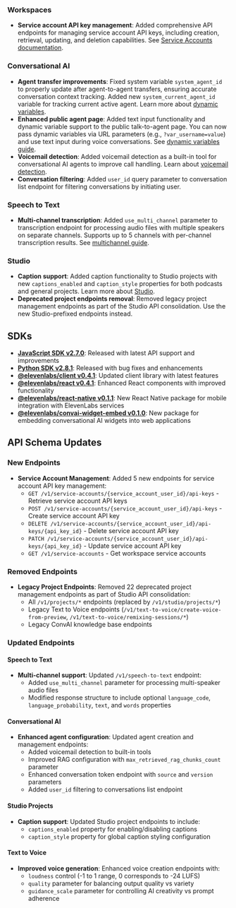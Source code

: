 ### Workspaces

- **Service account API key management**: Added comprehensive API endpoints for managing service account API keys, including creation, retrieval, updating, and deletion capabilities. See [Service Accounts documentation](/docs/product-guides/administration/workspaces/service-accounts).

### Conversational AI

- **Agent transfer improvements**: Fixed system variable `system_agent_id` to properly update after agent-to-agent transfers, ensuring accurate conversation context tracking. Added new `system_current_agent_id` variable for tracking current active agent. Learn more about [dynamic variables](/docs/conversational-ai/customization/personalization/dynamic-variables#system-dynamic-variables).
- **Enhanced public agent page**: Added text input functionality and dynamic variable support to the public talk-to-agent page. You can now pass dynamic variables via URL parameters (e.g., `?var_username=value`) and use text input during voice conversations. See [dynamic variables guide](/docs/conversational-ai/customization/personalization/dynamic-variables#public-talk-to-page-integration).
- **Voicemail detection**: Added voicemail detection as a built-in tool for conversational AI agents to improve call handling. Learn about [voicemail detection](/docs/conversational-ai/customization/tools/system-tools/voicemail-detection).
- **Conversation filtering**: Added `user_id` query parameter to conversation list endpoint for filtering conversations by initiating user.

### Speech to Text

- **Multi-channel transcription**: Added `use_multi_channel` parameter to transcription endpoint for processing audio files with multiple speakers on separate channels. Supports up to 5 channels with per-channel transcription results. See [multichannel guide](/docs/cookbooks/speech-to-text/multichannel-transcription).

### Studio

- **Caption support**: Added caption functionality to Studio projects with new `captions_enabled` and `caption_style` properties for both podcasts and general projects. Learn more about [Studio](/docs/product-guides/products/studio).
- **Deprecated project endpoints removal**: Removed legacy project management endpoints as part of the Studio API consolidation. Use the new Studio-prefixed endpoints instead.

## SDKs

- **[JavaScript SDK v2.7.0](https://github.com/elevenlabs/elevenlabs-js)**: Released with latest API support and improvements
- **[Python SDK v2.8.1](https://github.com/elevenlabs/elevenlabs-python)**: Released with bug fixes and enhancements
- **[@elevenlabs/client v0.4.1](https://github.com/elevenlabs/packages/tree/main/packages/client)**: Updated client library with latest features
- **[@elevenlabs/react v0.4.1](https://github.com/elevenlabs/packages/tree/main/packages/react)**: Enhanced React components with improved functionality
- **[@elevenlabs/react-native v0.1.1](https://github.com/elevenlabs/packages/tree/main/packages/react-native)**: New React Native package for mobile integration with ElevenLabs services
- **[@elevenlabs/convai-widget-embed v0.1.0](https://github.com/elevenlabs/packages/tree/main/packages/convai-widget-embed)**: New package for embedding conversational AI widgets into web applications

## API Schema Updates

<Accordion title="View API changes">

### New Endpoints

- **Service Account Management**: Added 5 new endpoints for service account API key management:
  - `GET /v1/service-accounts/{service_account_user_id}/api-keys` - Retrieve service account API keys
  - `POST /v1/service-accounts/{service_account_user_id}/api-keys` - Create service account API key
  - `DELETE /v1/service-accounts/{service_account_user_id}/api-keys/{api_key_id}` - Delete service account API key
  - `PATCH /v1/service-accounts/{service_account_user_id}/api-keys/{api_key_id}` - Update service account API key
  - `GET /v1/service-accounts` - Get workspace service accounts

### Removed Endpoints

- **Legacy Project Endpoints**: Removed 22 deprecated project management endpoints as part of Studio API consolidation:
  - All `/v1/projects/*` endpoints (replaced by `/v1/studio/projects/*`)
  - Legacy Text to Voice endpoints (`/v1/text-to-voice/create-voice-from-preview`, `/v1/text-to-voice/remixing-sessions/*`)
  - Legacy ConvAI knowledge base endpoints

### Updated Endpoints

#### Speech to Text

- **Multi-channel support**: Updated `/v1/speech-to-text` endpoint:
  - Added `use_multi_channel` parameter for processing multi-speaker audio files
  - Modified response structure to include optional `language_code`, `language_probability`, `text`, and `words` properties

#### Conversational AI

- **Enhanced agent configuration**: Updated agent creation and management endpoints:
  - Added voicemail detection to built-in tools
  - Improved RAG configuration with `max_retrieved_rag_chunks_count` parameter
  - Enhanced conversation token endpoint with `source` and `version` parameters
  - Added `user_id` filtering to conversations list endpoint

#### Studio Projects

- **Caption support**: Updated Studio project endpoints to include:
  - `captions_enabled` property for enabling/disabling captions
  - `caption_style` property for global caption styling configuration

#### Text to Voice

- **Improved voice generation**: Enhanced voice creation endpoints with:
  - `loudness` control (-1 to 1 range, 0 corresponds to -24 LUFS)
  - `quality` parameter for balancing output quality vs variety
  - `guidance_scale` parameter for controlling AI creativity vs prompt adherence

</Accordion>
